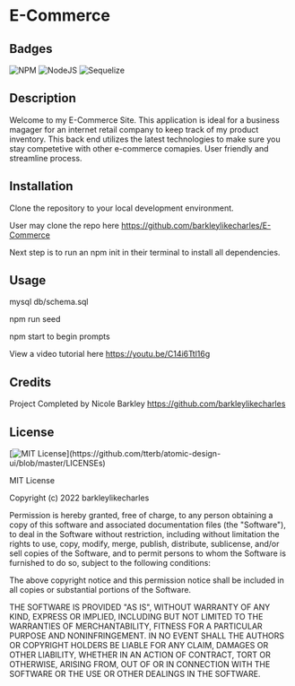 # E-Commerce

## Badges
![NPM](https://img.shields.io/badge/npm-CB3837?style=plastic&logo=npm&logoColor=white)
![NodeJS](https://img.shields.io/badge/node-6DA55F?style=plastic&logo=node.js&logoColor=white)
![Sequelize](https://img.shields.io/badge/sequelize-6DA55F?style=plastic&logo=sequelize&logoColor=white)

## Description
Welcome to my E-Commerce Site.  This application is ideal for a business magager for an internet retail company to keep track of my product inventory.  This back end utilizes the latest technologies to make sure you stay competetive with other e-commerce comapies. User friendly and streamline process.

## Installation 
Clone the repository to your local development environment. 

User may clone the repo here https://github.com/barkleylikecharles/E-Commerce

Next step is to run an npm init in their terminal to install all dependencies.

## Usage
mysql db/schema.sql

npm run seed

npm start to begin prompts

View a video tutorial here https://youtu.be/C14i6Ttl16g

## Credits
Project Completed by Nicole Barkley https://github.com/barkleylikecharles 

## License
[![MIT License](https://img.shields.io/apm/l/atomic-design-ui.svg?)](https://github.com/tterb/atomic-design-ui/blob/master/LICENSEs)

MIT License

Copyright (c) 2022 barkleylikecharles

Permission is hereby granted, free of charge, to any person obtaining a copy
of this software and associated documentation files (the "Software"), to deal
in the Software without restriction, including without limitation the rights
to use, copy, modify, merge, publish, distribute, sublicense, and/or sell
copies of the Software, and to permit persons to whom the Software is
furnished to do so, subject to the following conditions:

The above copyright notice and this permission notice shall be included in all
copies or substantial portions of the Software.

THE SOFTWARE IS PROVIDED "AS IS", WITHOUT WARRANTY OF ANY KIND, EXPRESS OR
IMPLIED, INCLUDING BUT NOT LIMITED TO THE WARRANTIES OF MERCHANTABILITY,
FITNESS FOR A PARTICULAR PURPOSE AND NONINFRINGEMENT. IN NO EVENT SHALL THE
AUTHORS OR COPYRIGHT HOLDERS BE LIABLE FOR ANY CLAIM, DAMAGES OR OTHER
LIABILITY, WHETHER IN AN ACTION OF CONTRACT, TORT OR OTHERWISE, ARISING FROM,
OUT OF OR IN CONNECTION WITH THE SOFTWARE OR THE USE OR OTHER DEALINGS IN THE
SOFTWARE.